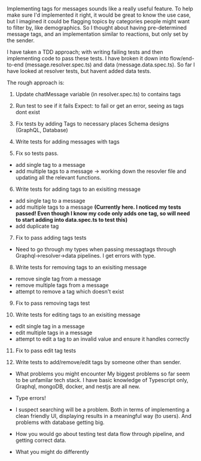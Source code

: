Implementing tags for messages sounds like a really useful feature. To help make sure I'd implemented it right, it would be great to know the use case, but I imagined it could be flagging topics by categories people might want to filter by, like demographics. So I thought about having pre-determined message tags, and an implementation similar to reactions, but only set by the sender.

I have taken a TDD approach; with writing failing tests and then implementing code to pass these tests. I have broken it down into flow/end-to-end (message.resolver.spec.ts) and data (message.data.spec.ts). So far I have looked at resolver tests, but havent added data tests.

The rough approach is:

1. Update chatMessage variable (in resolver.spec.ts) to contains tags

2. Run test to see if it fails
   Expect: to fail or get an error, seeing as tags dont exist

3. Fix tests by adding Tags to necessary places
   Schema designs (GraphQL, Database)

4. Write tests for adding messages with tags

5. Fix so tests pass.

- add single tag to a message
- add multiple tags to a message
  -> working down the resovler file and updating all the relevant functions.

6. Write tests for adding tags to an exisiting message

- add single tag to a message
- add multiple tags to a message **(Currently here. I noticed my tests passed! Even though I know my code only adds one tag, so will need to start adding into data.spec.ts to test this)**
- add duplicate tag

7. Fix to pass adding tags tests

- Need to go through my types when passing messagtags through Graphql->resolver->data pipelines. I get errors with type.

8. Write tests for removing tags to an exisiting message

- remove single tag from a message
- remove multiple tags from a message
- attempt to remove a tag which doesn't exist

9. Fix to pass removing tags test

10. Write tests for editing tags to an exisiting message

- edit single tag in a message
- edit multiple tags in a message
- attempt to edit a tag to an invalid value and ensure it handles correctly

11. Fix to pass edit tag tests

12. Write tests to add/remove/edit tags by someone other than sender.

- What problems you might encounter
  My biggest problems so far seem to be unfamilar tech stack. I have basic knowledge of Typescript only, Graphql, mongoDB, docker, and nestjs are all new.

- Type errors!

- I suspect searching will be a problem. Both in terms of implementing a clean friendly UI, displaying results in a meaningful way (to users). And problems with database getting big.

- How you would go about testing
  test data flow through pipeline, and getting correct data.

- What you might do differently
